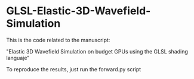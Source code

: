 # GLSL-Elastic-3D-Wavefield-Simulation

This is the code related to the manuscript:

"Elastic 3D Wavefield Simulation on budget GPUs using the GLSL shading languaje"

To reproduce the results, just run the forward.py script
